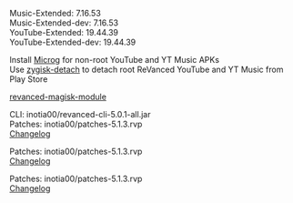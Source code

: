 Music-Extended: 7.16.53  
Music-Extended-dev: 7.16.53  
YouTube-Extended: 19.44.39  
YouTube-Extended-dev: 19.44.39  

Install [Microg](https://github.com/ReVanced/GmsCore/releases) for non-root YouTube and YT Music APKs  
Use [zygisk-detach](https://github.com/j-hc/zygisk-detach) to detach root ReVanced YouTube and YT Music from Play Store  

[revanced-magisk-module](https://github.com/j-hc/revanced-magisk-module)
  
CLI: inotia00/revanced-cli-5.0.1-all.jar  
Patches: inotia00/patches-5.1.3.rvp  
[Changelog](https://github.com/inotia00/revanced-patches/releases/tag/v5.1.3)

Patches: inotia00/patches-5.1.3.rvp  
[Changelog](https://github.com/inotia00/revanced-patches/releases/tag/v5.1.3)

Patches: inotia00/patches-5.1.3.rvp  
[Changelog](https://github.com/inotia00/revanced-patches/releases/tag/v5.1.3)  
